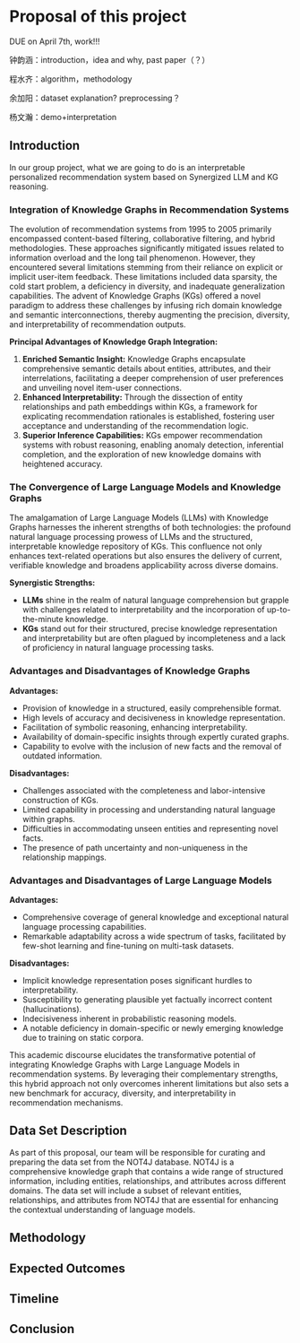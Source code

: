 # Proposal of this project

DUE on April 7th, work!!!

钟韵涵：introduction，idea and why, past paper（？）

程水齐：algorithm，methodology

余加阳：dataset explanation? preprocessing？

杨文瀚：demo+interpretation


## Introduction
In our group project, what we are going to do is an interpretable personalized recommendation system based on Synergized LLM and KG reasoning.

### Integration of Knowledge Graphs in Recommendation Systems

The evolution of recommendation systems from 1995 to 2005 primarily encompassed content-based filtering, collaborative filtering, and hybrid methodologies. These approaches significantly mitigated issues related to information overload and the long tail phenomenon. However, they encountered several limitations stemming from their reliance on explicit or implicit user-item feedback. These limitations included data sparsity, the cold start problem, a deficiency in diversity, and inadequate generalization capabilities. The advent of Knowledge Graphs (KGs) offered a novel paradigm to address these challenges by infusing rich domain knowledge and semantic interconnections, thereby augmenting the precision, diversity, and interpretability of recommendation outputs.

**Principal Advantages of Knowledge Graph Integration:**

1. **Enriched Semantic Insight:** Knowledge Graphs encapsulate comprehensive semantic details about entities, attributes, and their interrelations, facilitating a deeper comprehension of user preferences and unveiling novel item-user connections.
2. **Enhanced Interpretability:** Through the dissection of entity relationships and path embeddings within KGs, a framework for explicating recommendation rationales is established, fostering user acceptance and understanding of the recommendation logic.
3. **Superior Inference Capabilities:** KGs empower recommendation systems with robust reasoning, enabling anomaly detection, inferential completion, and the exploration of new knowledge domains with heightened accuracy.

### The Convergence of Large Language Models and Knowledge Graphs

The amalgamation of Large Language Models (LLMs) with Knowledge Graphs harnesses the inherent strengths of both technologies: the profound natural language processing prowess of LLMs and the structured, interpretable knowledge repository of KGs. This confluence not only enhances text-related operations but also ensures the delivery of current, verifiable knowledge and broadens applicability across diverse domains.

**Synergistic Strengths:**

- **LLMs** shine in the realm of natural language comprehension but grapple with challenges related to interpretability and the incorporation of up-to-the-minute knowledge.
- **KGs** stand out for their structured, precise knowledge representation and interpretability but are often plagued by incompleteness and a lack of proficiency in natural language processing tasks.

### Advantages and Disadvantages of Knowledge Graphs

**Advantages:**

- Provision of knowledge in a structured, easily comprehensible format.
- High levels of accuracy and decisiveness in knowledge representation.
- Facilitation of symbolic reasoning, enhancing interpretability.
- Availability of domain-specific insights through expertly curated graphs.
- Capability to evolve with the inclusion of new facts and the removal of outdated information.

**Disadvantages:**

- Challenges associated with the completeness and labor-intensive construction of KGs.
- Limited capability in processing and understanding natural language within graphs.
- Difficulties in accommodating unseen entities and representing novel facts.
- The presence of path uncertainty and non-uniqueness in the relationship mappings.

### Advantages and Disadvantages of Large Language Models

**Advantages:**

- Comprehensive coverage of general knowledge and exceptional natural language processing capabilities.
- Remarkable adaptability across a wide spectrum of tasks, facilitated by few-shot learning and fine-tuning on multi-task datasets.

**Disadvantages:**

- Implicit knowledge representation poses significant hurdles to interpretability.
- Susceptibility to generating plausible yet factually incorrect content (hallucinations).
- Indecisiveness inherent in probabilistic reasoning models.
- A notable deficiency in domain-specific or newly emerging knowledge due to training on static corpora.

This academic discourse elucidates the transformative potential of integrating Knowledge Graphs with Large Language Models in recommendation systems. By leveraging their complementary strengths, this hybrid approach not only overcomes inherent limitations but also sets a new benchmark for accuracy, diversity, and interpretability in recommendation mechanisms.

## Data Set Description

As part of this proposal, our team will be responsible for curating and preparing the data set from the NOT4J database. NOT4J is a comprehensive knowledge graph that contains a wide range of structured information, including entities, relationships, and attributes across different domains. The data set will include a subset of relevant entities, relationships, and attributes from NOT4J that are essential for enhancing the contextual understanding of language models.



## Methodology


## Expected Outcomes



## Timeline



## Conclusion




